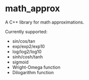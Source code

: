 # math_approx

A C++ library for math approximations.

Currently supported:

- sin/cos/tan
- exp/exp2/exp10
- log/log2/log10
- sinh/cosh/tanh
- sigmoid
- Wright-Omega function
- Dilogarithm function
